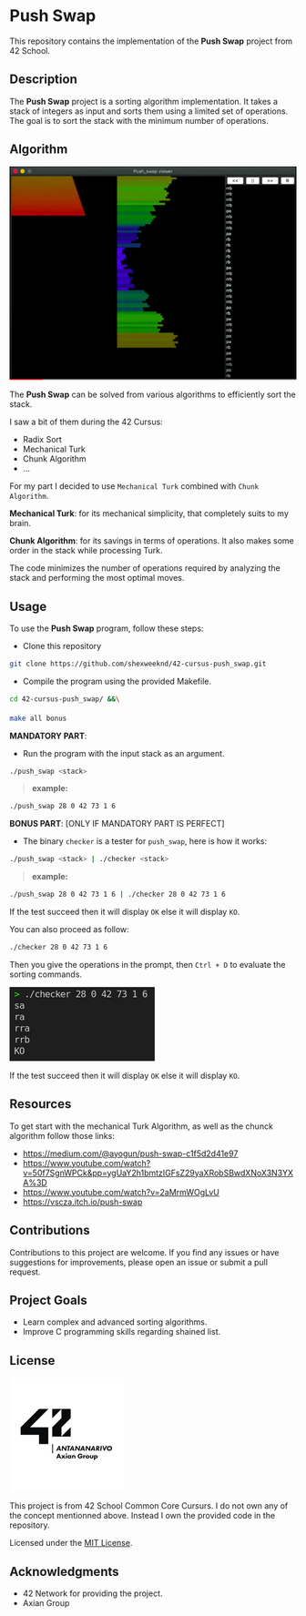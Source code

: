 # Push Swap

This repository contains the implementation of the **Push Swap** project from 42 School.

## Description

The **Push Swap** project is a sorting algorithm implementation. It takes a stack of integers as input and sorts them using a limited set of operations. The goal is to sort the stack with the minimum number of operations.

## Algorithm

![algorithm](https://github.com/shexweeknd/blob/blob/main/42-cursus-push_swap/algo-overview.png)

The **Push Swap** can be solved from various algorithms to efficiently sort the stack.

I saw a bit of them during the 42 Cursus:

- Radix Sort
- Mechanical Turk
- Chunk Algorithm
- ...
  
For my part I decided to use `Mechanical Turk` combined with `Chunk Algorithm`.

**Mechanical Turk**: for its mechanical simplicity, that completely suits to my brain.

**Chunk Algorithm**: for its savings in terms of operations. It also makes some order in the stack while processing Turk.

The code minimizes the number of operations required by analyzing the stack and performing the most optimal moves.

## Usage

To use the **Push Swap** program, follow these steps:

- Clone this repository

```sh
git clone https://github.com/shexweeknd/42-cursus-push_swap.git
```

- Compile the program using the provided Makefile.

```sh
cd 42-cursus-push_swap/ &&\

make all bonus
```

**MANDATORY PART**:

- Run the program with the input stack as an argument.

```bash
./push_swap <stack>
```

>**example:**

```bash
./push_swap 28 0 42 73 1 6
```

**BONUS PART**: [ONLY IF MANDATORY PART IS PERFECT]

- The binary `checker` is a tester for `push_swap`, here is how it works:

```bash
./push_swap <stack> | ./checker <stack>
```

>**example:**

```bash
./push_swap 28 0 42 73 1 6 | ./checker 28 0 42 73 1 6
```

If the test succeed then it will display `OK` else it will display `KO`.

You can also proceed as follow:

```bash
./checker 28 0 42 73 1 6
```

Then you give the operations in the prompt, then `Ctrl + D` to evaluate the sorting commands.

![example-of-checker](https://github.com/shexweeknd/blob/blob/main/42-cursus-push_swap/bonus-example.png)

If the test succeed then it will display `OK` else it will display `KO`.

## Resources

To get start with the mechanical Turk Algorithm, as well as the chunck algorithm follow those links:

- <https://medium.com/@ayogun/push-swap-c1f5d2d41e97>
- <https://www.youtube.com/watch?v=50f7SgnWPCk&pp=ygUaY2h1bmtzIGFsZ29yaXRobSBwdXNoX3N3YXA%3D>
- <https://www.youtube.com/watch?v=2aMrmWOgLvU>
- <https://vscza.itch.io/push-swap>

## Contributions

Contributions to this project are welcome. If you find any issues or have suggestions for improvements, please open an issue or submit a pull request.

## Project Goals

- Learn complex and advanced sorting algorithms.
- Improve C programming skills regarding shained list.

## License

![42-antananarivo-logo](https://github.com/shexweeknd/blob/blob/main/42-cursus-so_long/42-cursus-so_long-42-logo.png)

This project is from 42 School Common Core Cursurs. I do not own any of the concept mentionned above. Instead I own the provided code in the repository.

Licensed under the [MIT License](https://github.com/shexweeknd/blob/blob/main/LICENSE).

## Acknowledgments

- 42 Network for providing the project.
- Axian Group
